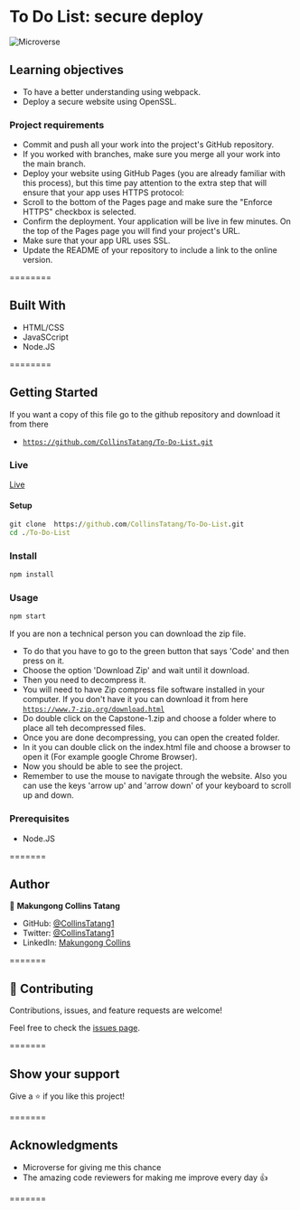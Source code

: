 # To Do List: secure deploy

![Microverse](https://img.shields.io/badge/Microverse-blueviolet)

## Learning objectives
- To have a better understanding using webpack.
- Deploy a secure website using OpenSSL.

### Project requirements
- Commit and push all your work into the project's GitHub repository.
- If you worked with branches, make sure you merge all your work into the main branch.
- Deploy your website using GitHub Pages (you are already familiar with this process), but this time pay attention to the extra step that will ensure that your app uses HTTPS protocol:
- Scroll to the bottom of the Pages page and make sure the "Enforce HTTPS" checkbox is selected.
- Confirm the deployment. Your application will be live in few minutes. On the top of the Pages page you will find your project's URL.
- Make sure that your app URL uses SSL.
- Update the README of your repository to include a link to the online version.

========

## Built With 

- HTML/CSS
- JavaSCcript
- Node.JS

========

## Getting Started

If you want a copy of this file go to the github repository and download it from there

- [`https://github.com/CollinsTatang/To-Do-List.git`](https://github.com/CollinsTatang/To-Do-List.git)

### Live

[Live](https://collinstatang.github.io/ToDoListApp/)

#### Setup

```cmd
git clone  https://github.com/CollinsTatang/To-Do-List.git
cd ./To-Do-List
```

### Install

```cmd
npm install
```

### Usage

```cmd
npm start
```


If you are non a technical person you can download the zip file.

- To do that you have to go to the green button that says 'Code' and then press on it.
- Choose the option 'Download Zip' and wait until it download.
- Then you need to decompress it.
- You will need to have Zip compress file software installed in your computer. If you don't have it you can download it from here
  [`https://www.7-zip.org/download.html`](https://www.7-zip.org/download.html)
- Do double click on the Capstone-1.zip and choose a folder where to place all teh decompressed files.
- Once you are done decompressing, you can open the created folder.
- In it you can double click on the index.html file and choose a browser to open it (For example google Chrome Browser).
- Now you should be able to see the project.
- Remember to use the mouse to navigate through the website. Also you can use the keys 'arrow up' and 'arrow down' of your keyboard
  to scroll up and down.

### Prerequisites

- Node.JS

=======

## Author

👤 **Makungong Collins Tatang**

- GitHub: [@CollinsTatang1](https://github.com/CollinsTatang)
- Twitter: [@CollinsTatang1](https://twitter.com/CollinsTatang1)
- LinkedIn: [Makungong Collins](https://www.linkedin.com/in/makungong-collins/)

=======

## 🤝 Contributing

Contributions, issues, and feature requests are welcome!

Feel free to check the [issues page](../../issues/).

=======

## Show your support

Give a ⭐️ if you like this project!

=======

## Acknowledgments

- Microverse for giving me this chance
- The amazing code reviewers for making me improve every day :thumbsup:

=======
